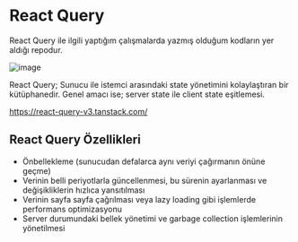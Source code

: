 # React Query 

React Query ile ilgili yaptığım çalışmalarda yazmış olduğum kodların yer aldığı repodur.

![image](https://user-images.githubusercontent.com/98388628/182482663-4336b90d-0271-4785-960e-5c5877ba2ea4.png)

React Query; Sunucu ile istemci arasındaki state yönetimini kolaylaştıran bir kütüphanedir.
Genel amacı ise; server state ile client state eşitlemesi. 

https://react-query-v3.tanstack.com/

## React Query Özellikleri

* Önbellekleme (sunucudan defalarca aynı veriyi çağırmanın önüne geçme)
* Verinin belli periyotlarla güncellenmesi, bu sürenin ayarlanması ve değişikliklerin hızlıca yansıtılması
* Verinin sayfa sayfa çağrılması veya lazy loading gibi işlemlerde performans optimizasyonu
* Server durumundaki bellek yönetimi ve garbage collection işlemlerinin yönetilmesi
